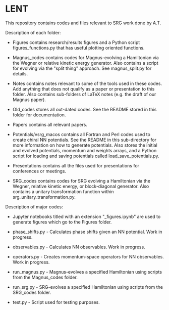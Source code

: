 # LENT

This repository contains codes and files relevant to SRG work done by A.T.


Description of each folder:

* Figures contains research/results figures and a Python script figures_functions.py that has useful plotting oriented functions.

* Magnus_codes contains codes for Magnus-evolving a Hamiltonian via the Wegner or relative kinetic energy generator. Also contains a script for evolving via the "split thing" approach. See magnus_split.py for details.

* Notes contains notes relevant to some of the tools used in these codes. Add anything that does not qualify as a paper or presentation to this folder. Also contains sub-folders of LaTeX notes (e.g. the draft of our Magnus paper).

* Old_codes stores all out-dated codes. See the README stored in this folder for documentation.

* Papers contains all relevant papers.

* Potentials/vsrg_macos contains all Fortran and Perl codes used to create chiral NN potentials. See the README in this sub-directory for more information on how to generate potentials. Also stores the initial and evolved potentials, momentum and weights arrays, and a Python script for loading and saving potentials called load_save_potentials.py. 

* Presentations contains all the files used for presentations for conferences or meetings.

* SRG_codes contains codes for SRG evolving a Hamiltonian via the Wegner, relative kinetic energy, or block-diagonal generator. Also contains a unitary transformation function within srg_unitary_transformation.py.


Description of major codes:

* Jupyter notebooks titled with an extension "_figures.ipynb" are used to generate figures which go to the Figures folder.

* phase_shifts.py - Calculates phase shifts given an NN potential. Work in progress.

* observables.py - Calculates NN observables. Work in progress.

* operators.py - Creates momentum-space operators for NN observables. Work in progress.

* run_magnus.py - Magnus-evolves a specified Hamiltonian using scripts from the Magnus_codes folder.

* run_srg.py - SRG-evolves a specified Hamiltonian using scripts from the SRG_codes folder.

* test.py - Script used for testing purposes.
